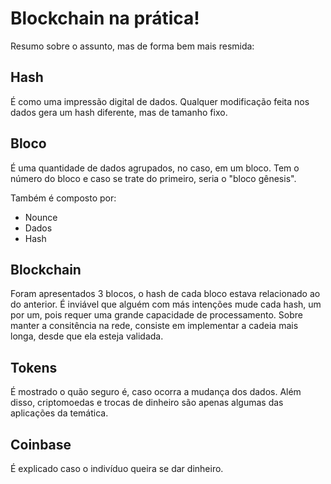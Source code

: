# Blockchain na prática!

Resumo sobre o assunto, mas de forma bem mais resmida:

## Hash

É como uma impressão digital de dados. Qualquer modificação feita nos dados gera um hash diferente, mas de tamanho fixo.

## Bloco

É uma quantidade de dados agrupados, no caso, em um bloco. Tem o número do bloco e caso se trate do primeiro, seria o "bloco gênesis". 

Também é composto por: 
- Nounce
- Dados
- Hash

## Blockchain

Foram apresentados 3 blocos, o hash de cada bloco estava relacionado ao do anterior. É inviável que alguém com más intenções mude cada hash, um por um, pois requer uma grande capacidade de processamento. Sobre manter a consitência na rede, consiste em implementar a cadeia mais longa, desde que ela esteja validada.

## Tokens

É mostrado o quão seguro é, caso ocorra a mudança dos dados. Além disso, criptomoedas e trocas de dinheiro são apenas algumas das aplicações da temática.

## Coinbase

É explicado caso o indivíduo queira se dar dinheiro.
